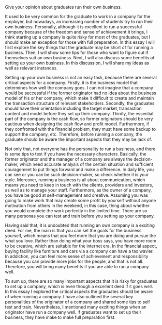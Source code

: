 Give your opinion about graduates run their own business.

It used to be very common for the graduate to work in a company for the employer, but nowadays, an increasing number of students try to run their own business. Personally, although it is excellent to run a successful company because of the freedom and sense of achievement it brings, I think starting up a company is quite risky for most of the graduates, but I should make an exception for those with full preparation. In this essay I will first explore the key things that the graduate may be short of for running a business. Then, I will show some tips for those who want to figure out if themselves suit an own business. Next, I will also discuss some benefits of setting up your own business. In this discussion, I will share my ideas as well as relevant instances.

Setting up your own business is not an easy task, because there are several critical aspects for a company. Firstly, it is the business model that determines how well the company goes. I can not imagine that a company would be successful if the former originator had no idea about the business model of his or her company, which make it difficult to create and maintain the transaction structure of relevant stakeholders. Secondly, the graduates should have their orientation including the target market, transaction content and model before they set up their company. Thirdly, the essential part of the company is the cash flow, so former originators should be very cautious when designing the cash flow and profit model. Furthermore, if they confronted with the financial problem, they must have some backup to support the company, etc. Therefore, before running a company, the graduate should be aware the important aspects that they may be lack of.

Not only that, not everyone has the personality to run a business, and there is some tips to test if you have the necessary characters. Basically, the former originator and the manager of a company are always the decision-maker, which need accurate analysis of the certain situation and sufficient couragement to put things forward and make a difference. In daily life, you can see or you can be such decision-maker, so check whether it is your style. Moreover, running a business is all about communication, which means you need to keep in touch with the clients, providers and investors, as well as to manage your staff. Furthermore, as the owner of a company, you have be good at self-management and creative. Assuming you was going to make work that may create some profit by yourself without anyone motivation from others in the weekend, in this case, thing about whether you would complete the work perfectly in the limited time. There are so many personas you can test and train before you setting up your company.

Having said that, it is undoubted that running an own company is a exciting deed. For me, the main is that you can set the goals for the business yourself, which means that you feel more that you are doing and pursue the what you love. Rather than doing what your boss says, you have more room to be creative, which are suitable for the internet era. In the financial aspect, buying facility like furniture and cars via a company can have a tax wavier. In addiction, you can feel more sense of achievement and responsibility because you can provide more jobs for the people, and that is not all. Therefore, you will bring many benefits if you are able to run a company well.

To sum up, there are so many important aspects that it is risky for graduates to set up a company, which is even though a excellent deed if it goes well. In this essay I explored the critical aspects the graduates should be aware of when running a company. I have also outlined the several key personalities of the originator of a company and shared some tips to self test and train. Nevertheless, I mentioned many exciting things when an originator have run a company well. If graduates want to set up their business, they have make to make full preparation first.